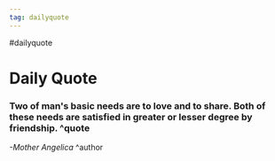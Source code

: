 ```yaml
---
tag: dailyquote
---
```


#dailyquote

# Daily Quote

### Two of man's basic needs are to love and to share. Both of these needs are satisfied in greater or lesser degree by friendship. ^quote
*-Mother Angelica* ^author
